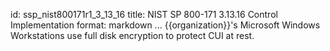 id: ssp_nist800171r1_3_13_16
title: NIST SP 800-171 3.13.16 Control Implementation
format: markdown
...
{{organization}}'s Microsoft Windows Workstations use full disk encryption to protect CUI at rest.

